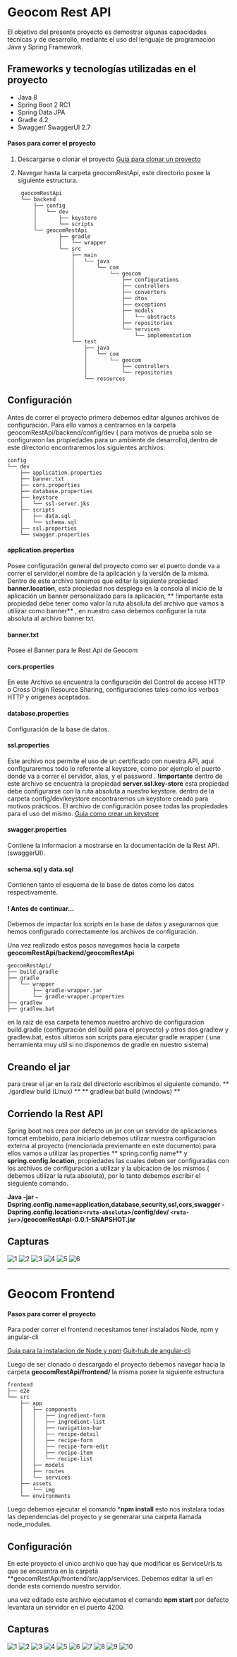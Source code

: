 # Geocom Rest API

El objetivo del presente proyecto es demostrar algunas capacidades técnicas y de desarrollo, mediante el uso del lenguaje de programación Java y Spring Framework.
## Frameworks y tecnologías utilizadas en el proyecto

* Java 8
* Spring Boot 2 RC1
* Spring Data JPA
* Gradle 4.2
* Swagger/ SwaggerUI 2.7


#### Pasos para correr el proyecto 

1. Descargarse o clonar el proyecto
[Guia para clonar un proyecto](https://help.github.com/articles/cloning-a-repository/)

3. Navegar hasta la carpeta geocomRestApi, este directorio posee la siguiente estructura.

		geocomRestApi
		└── backend
			├── config
			│   └── dev
			│       ├── keystore
			│       └── scripts
			└── geocomRestApi
					├── gradle
					│   └── wrapper
					└── src
						├── main
						│   └── java
						│       └── com
						│           └── geocom
						│               ├── configurations
						│               ├── controllers
						│               ├── converters
						│               ├── dtos
						│               ├── exceptions
						│               ├── models
						│               │   └── abstracts
						│               ├── repositories
						│               └── services
						│                   └── implementation
						└── test
							├── java
							│   └── com
							│       └── geocom
							│           ├── controllers
							│           └── repositories
							└── resources
										
## Configuración

Antes de correr el proyecto primero debemos editar algunos archivos de configuración.
Para ello vamos a centrarnos en la carpeta  geocomRestApi/backend/config/dev ( para motivos de prueba solo se configuraron las propiedades para un ambiente de desarrollo),dentro de este directorio encontraremos los siguientes archivos:

	config
	└── dev
	    ├── application.properties
	    ├── banner.txt
	    ├── cors.properties
	    ├── database.properties
	    ├── keystore
	    │   └── ssl-server.jks
	    ├── scripts
	    │   ├── data.sql
	    │   └── schema.sql
	    ├── ssl.properties
	    └── swagger.properties

#### application.properties

Posee configuración general del proyecto como ser el puerto donde va a correr el servidor,el nombre de la aplicación y la versión de la misma.
Dentro de este archivo tenemos que editar la siguiente propiedad **banner.location**, esta propiedad nos desplega en la consola al inicio de la aplicación un banner personalizado para la aplicación, ** !importante esta propiedad debe tener como valor  la ruta absoluta del archivo que vamos a utilizar como banner** , en nuestro caso debemos configurar la ruta absoluta al archivo banner.txt. 

#### banner.txt

Posee el Banner para le Rest Api de Geocom

#### cors.properties

En este Archivo se encuentra la configuración del Control de acceso HTTP 
o Cross Origin Resource Sharing, configuraciones tales como los verbos HTTP y origenes aceptados.

#### database.properties
Configuración de la base de datos.

#### ssl.properties
Este archivo nos permite el uso de un certificado con nuestra API, aqui configuraremos todo lo referente al keystore, como por ejemplo el puerto donde va a correr el servidor, alias, y el password . **!importante** dentro de este archivo se encuentra la propiedad **server.ssl.key-store**   esta propiedad debe configurarse con la ruta absoluta a nuestro keystore. dentro de la carpeta config/dev/keystore encontraremos  un keystore creado para motivos prácticos.
El archivo de configuración posee todas las propiedades para el uso del mismo.
[Guia como crear un keystore](https://docs.oracle.com/cd/E19636-01/819-1655/fapsf/index.html)

#### swagger.properties
Contiene la informacion a mostrarse en la documentación de la Rest API. (swaggerUI).

#### schema.sql y data.sql
Contienen tanto el esquema de la base de datos como los datos respectivamente.


#### ! Antes de continuar...
Debemos de impactar los scripts en la base de datos y asegurarnos que hemos configurado correctamente los archivos de configuración.

Una vez realizado estos pasos navegamos hacia la carpeta **geocomRestApi/backend/geocomRestApi**

	geocomRestApi/
	├── build.gradle
	├── gradle
	│   └── wrapper
	│       ├── gradle-wrapper.jar
	│       └── gradle-wrapper.properties
	├── gradlew
	├── gradlew.bat

en la raíz de esa carpeta tenemos nuestro archivo de configuracion build.gradle (configuración del build para el proyecto)  y otros dos gradlew y gradlew.bat, estos ultimos son scripts para ejecutar gradle wrapper ( una herramienta muy util si no disponemos de gradle en nuestro sistema)

## Creando el jar 
para crear el jar en la raiz del directorio escribimos el siguiente comando.
** ./gardlew build (Linux)  ** 
** gradlew.bat build (windows) **

## Corriendo la Rest API
Spring boot nos crea por defecto un jar con un servidor de aplicaciones tomcat embebido, para iniciarlo debemos utilizar nuestra configuracion externa al proyecto (mencionada previemante en este documento)
para ellos vamos a utilizar las properties ** spring.config.name** y  **spring.config.location**, propiedades las cuales deben ser configuradas con los archivos de configuracion a utilizar y la ubicacion de los mismos ( debemos utilizar la ruta absoluta), por lo tanto debemos escribir el sieguiente comando.

**Java -jar -Dspring.config.name=application,database,security,ssl,cors,swagger -Dspring.config.location=`<ruta-absoluta`>/config/dev/   `<ruta-jar`>/geocomRestApi-0.0.1-SNAPSHOT.jar**

## Capturas

![1](https://github.com/eduardoperez2151/geocomRestApi/blob/master/images/RestApi-1.png)
![2](https://github.com/eduardoperez2151/geocomRestApi/blob/master/images/RestApi-2.png)
![3](https://github.com/eduardoperez2151/geocomRestApi/blob/master/images/Swagger-Ingredients-get.png)
![4](https://github.com/eduardoperez2151/geocomRestApi/blob/master/images/SwaggerUI-1.png)
![5](https://github.com/eduardoperez2151/geocomRestApi/blob/master/images/swaggerui-2.png)
![6](https://github.com/eduardoperez2151/geocomRestApi/blob/master/images/swaggerui-3.png)

---

# Geocom Frontend

#### Pasos para correr el proyecto 
Para poder correr el frontend necesitamos tener instalados Node, npm y angular-cli 

[Guia para la instalacion de Node y npm](https://docs.npmjs.com/getting-started/installing-node)
[Guit-hub de angular-cli](https://github.com/angular/angular-cli)

Luego de ser clonado o descargado el proyecto debemos navegar hacia la carpeta **geocomRestApi/frontend/** la misma posee la siguiente estructura 
	
	frontend
	├── e2e
	└── src
	    ├── app
	    │   ├── components
	    │   │   ├── ingredient-form
	    │   │   ├── ingredient-list
	    │   │   ├── navigation-bar
	    │   │   ├── recipe-detail
	    │   │   ├── recipe-form
	    │   │   ├── recipe-form-edit
	    │   │   ├── recipe-item
	    │   │   └── recipe-list
	    │   ├── models
	    │   ├── routes
	    │   └── services
	    ├── assets
	    │   └── img
	    └── environments

Luego debemos ejecutar el comando ***npm install** esto nos instalara todas las dependencias del proyecto y se generarar una carpeta llamada node_modules.

## Configuración
En este proyecto el unico archivo que hay que modificar es ServiceUrls.ts que se encuentra en la carpeta **geocomRestApi/frontend/src/app/services. Debemos editar la url en donde esta corriendo nuestro servidor.

una vez editado este archivo ejecutamos el comando **npm start**
por defecto levantara un servidor en el puerto 4200.

## Capturas

![1](https://github.com/eduardoperez2151/geocomRestApi/blob/master/images/frontend-1.png)
![2](https://github.com/eduardoperez2151/geocomRestApi/blob/master/images/frontend-2.png)
![3](https://github.com/eduardoperez2151/geocomRestApi/blob/master/images/frontend-3.png)
![4](https://github.com/eduardoperez2151/geocomRestApi/blob/master/images/frontend-4.png)
![5](https://github.com/eduardoperez2151/geocomRestApi/blob/master/images/frontend-5.png)
![6](https://github.com/eduardoperez2151/geocomRestApi/blob/master/images/frontend-6.png)
![7](https://github.com/eduardoperez2151/geocomRestApi/blob/master/images/frontend-7.png)
![8](https://github.com/eduardoperez2151/geocomRestApi/blob/master/images/frontend-8.png)
![9](https://github.com/eduardoperez2151/geocomRestApi/blob/master/images/frontend-9.png)
![10](https://github.com/eduardoperez2151/geocomRestApi/blob/master/images/frontend-10.png)




